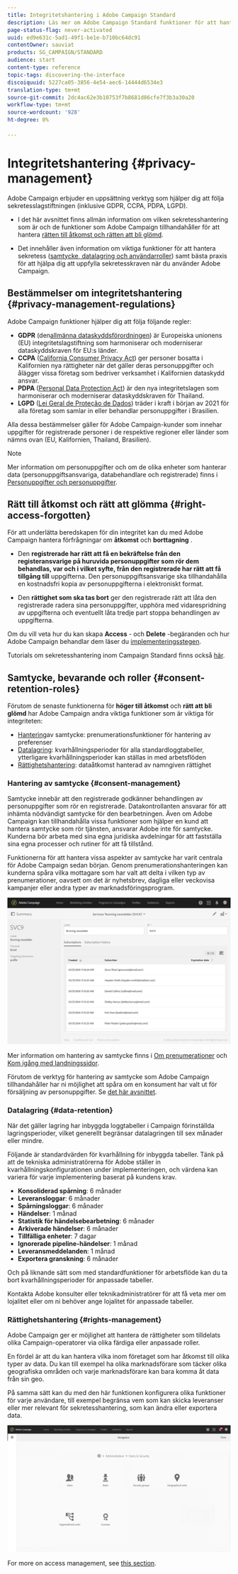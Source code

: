 ```yaml
---
title: Integritetshantering i Adobe Campaign Standard
description: Läs mer om Adobe Campaign Standard funktioner för att hantera sekretess.
page-status-flag: never-activated
uuid: ed9e631c-5ad1-49f1-be1e-b710bc64dc91
contentOwner: sauviat
products: SG_CAMPAIGN/STANDARD
audience: start
content-type: reference
topic-tags: discovering-the-interface
discoiquuid: 5227ca05-3856-4e54-aec6-14444d6534e3
translation-type: tm+mt
source-git-commit: 2dc4ac62e3b10753f7b8681d86cfe7f3b3a30a20
workflow-type: tm+mt
source-wordcount: '928'
ht-degree: 0%

---
```



# Integritetshantering {#privacy-management}

Adobe Campaign erbjuder en uppsättning verktyg som hjälper dig att följa sekretesslagstiftningen (inklusive GDPR, CCPA, PDPA, LGPD).

* I det här avsnittet finns allmän information om vilken sekretesshantering som är och de funktioner som Adobe Campaign tillhandahåller för att hantera [rätten till åtkomst och rätten att bli glömd](#right-access-forgotten).

* Det innehåller även information om viktiga funktioner för att hantera sekretess ([samtycke, datalagring och användarroller](#consent-retention-roles)) samt bästa praxis för att hjälpa dig att uppfylla sekretesskraven när du använder Adobe Campaign.

## Bestämmelser om integritetshantering {#privacy-management-regulations}

Adobe Campaign funktioner hjälper dig att följa följande regler:

* **GDPR** (den[allmänna dataskyddsförordningen](https://ec.europa.eu/info/law/law-topic/data-protection/reform/what-does-general-data-protection-regulation-gdpr-govern_en)) är Europeiska unionens (EU) integritetslagstiftning som harmoniserar och moderniserar dataskyddskraven för EU:s länder.
* **CCPA** ([California Consumer Privacy Act](https://leginfo.legislature.ca.gov/faces/codes_displayText.xhtml?lawCode=CIV&amp;division=3.&amp;title=1.81.5.&amp;part=4.&amp;kapitel=&amp;artikel=)) ger personer bosatta i Kalifornien nya rättigheter när det gäller deras personuppgifter och ålägger vissa företag som bedriver verksamhet i Kalifornien dataskydd ansvar.
* **PDPA** ([Personal Data Protection Act](https://secureprivacy.ai/thailand-pdpa-summary-what-businesses-need-to-know/)) är den nya integritetslagen som harmoniserar och moderniserar dataskyddskraven för Thailand.
* **LGPD** ([Lei Geral de Proteção de Dados](https://iapp.org/media/pdf/resource_center/Brazilian_General_Data_Protection_Law.pdf)) träder i kraft i början av 2021 för alla företag som samlar in eller behandlar personuppgifter i Brasilien.

Alla dessa bestämmelser gäller för Adobe Campaign-kunder som innehar uppgifter för registrerade personer i de respektive regioner eller länder som nämns ovan (EU, Kalifornien, Thailand, Brasilien).

>[!NOTE]
>
>Mer information om personuppgifter och om de olika enheter som hanterar data (personuppgiftsansvariga, databehandlare och registrerade) finns i [Personuppgifter och personuppgifter](../../start/using/privacy.md#personal-data).

## Rätt till åtkomst och rätt att glömma {#right-access-forgotten}

För att underlätta beredskapen för din integritet kan du med Adobe Campaign hantera förfrågningar om **åtkomst** och **borttagning** .

* Den **registrerade har rätt att få en bekräftelse från den registeransvarige på huruvida personuppgifter som rör dem behandlas, var och i vilket syfte, från den registrerade har rätt att få tillgång till** uppgifterna. Den personuppgiftsansvarige ska tillhandahålla en kostnadsfri kopia av personuppgifterna i elektroniskt format.

* Den **rättighet som ska tas bort** ger den registrerade rätt att låta den registrerade radera sina personuppgifter, upphöra med vidarespridning av uppgifterna och eventuellt låta tredje part stoppa behandlingen av uppgifterna.

Om du vill veta hur du kan skapa **Access** - och **Delete** -begäranden och hur Adobe Campaign behandlar dem läser du [implementeringsstegen](../../start/using/privacy-requests.md#about-privacy-requests).

Tutorials om sekretesshantering inom Campaign Standard finns också [här](https://experienceleague.adobe.com/docs/campaign-standard-learn/tutorials/privacy/privacy-overview.html?lang=en#privacy).

## Samtycke, bevarande och roller {#consent-retention-roles}

Förutom de senaste funktionerna för **höger till åtkomst** och **rätt att bli glömd** har Adobe Campaign andra viktiga funktioner som är viktiga för integriteten:

* [Hantering](#consent-management)av samtycke: prenumerationsfunktioner för hantering av preferenser
* [Datalagring](#data-retention): kvarhållningsperioder för alla standardloggtabeller, ytterligare kvarhållningsperioder kan ställas in med arbetsflöden
* [Rättighetshantering](#rights-management): dataåtkomst hanterad av namngiven rättighet

### Hantering av samtycke {#consent-management}

Samtycke innebär att den registrerade godkänner behandlingen av personuppgifter som rör en registrerade. Datakontrollanten ansvarar för att inhämta nödvändigt samtycke för den bearbetningen. Även om Adobe Campaign kan tillhandahålla vissa funktioner som hjälper en kund att hantera samtycke som rör tjänsten, ansvarar Adobe inte för samtycke. Kunderna bör arbeta med sina egna juridiska avdelningar för att fastställa sina egna processer och rutiner för att få tillstånd.

Funktionerna för att hantera vissa aspekter av samtycke har varit centrala för Adobe Campaign sedan början. Genom prenumerationshanteringen kan kunderna spåra vilka mottagare som har valt att delta i vilken typ av prenumerationer, oavsett om det är nyhetsbrev, dagliga eller veckovisa kampanjer eller andra typer av marknadsföringsprogram.

![](assets/privacy-consent-management.png)

Mer information om hantering av samtycke finns i [Om prenumerationer](../../audiences/using/about-subscriptions.md) och [Kom igång med landningssidor](../../channels/using/getting-started-with-landing-pages.md).

Förutom de verktyg för hantering av samtycke som Adobe Campaign tillhandahåller har ni möjlighet att spåra om en konsument har valt ut för försäljning av personuppgifter. Se [det här avsnittet](../../start/using/privacy-requests.md#sale-of-personal-information-ccpa).

### Datalagring {#data-retention}

När det gäller lagring har inbyggda loggtabeller i Campaign förinställda lagringsperioder, vilket generellt begränsar datalagringen till sex månader eller mindre.

Följande är standardvärden för kvarhållning för inbyggda tabeller. Tänk på att de tekniska administratörerna för Adobe ställer in kvarhållningskonfigurationen under implementeringen, och värdena kan variera för varje implementering baserat på kundens krav.

* **Konsoliderad spårning**: 6 månader
* **Leveransloggar**: 6 månader
* **Spårningsloggar**: 6 månader
* **Händelser**: 1 månad
* **Statistik för händelsebearbetning**: 6 månader
* **Arkiverade händelser**: 6 månader
* **Tillfälliga enheter**: 7 dagar
* **Ignorerade pipeline-händelser**: 1 månad
* **Leveransmeddelanden**: 1 månad
* **Exportera granskning**: 6 månader

Och på liknande sätt som med standardfunktioner för arbetsflöde kan du ta bort kvarhållningsperioder för anpassade tabeller.

Kontakta Adobe konsulter eller teknikadministratörer för att få veta mer om lojalitet eller om ni behöver ange lojalitet för anpassade tabeller.

### Rättighetshantering {#rights-management}

Adobe Campaign ger er möjlighet att hantera de rättigheter som tilldelats olika Campaign-operatorer via olika färdiga eller anpassade roller.

En fördel är att du kan hantera vilka inom företaget som har åtkomst till olika typer av data. Du kan till exempel ha olika marknadsförare som täcker olika geografiska områden och varje marknadsförare kan bara komma åt data från sin geo.

På samma sätt kan du med den här funktionen konfigurera olika funktioner för varje användare, till exempel begränsa vem som kan skicka leveranser eller mer relevant för sekretesshantering, som kan ändra eller exportera data.

![](assets/privacy-user-management.png)

For more on access management, see [this section](../../administration/using/about-access-management.md).